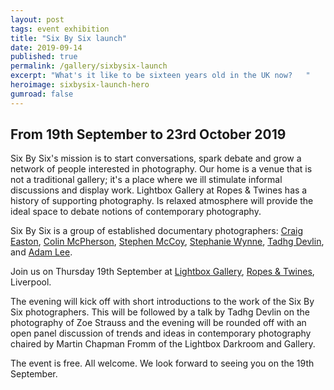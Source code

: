 ```yaml
---
layout: post
tags: event exhibition
title: "Six By Six launch"
date: 2019-09-14
published: true
permalink: /gallery/sixbysix-launch
excerpt: "What's it like to be sixteen years old in the UK now?   "
heroimage: sixbysix-launch-hero
gumroad: false
---
```


## From 19th September to 23rd October 2019

Six By Six's mission is to start conversations, spark debate and grow a network of people interested in photography. Our home is a venue that is not a traditional gallery; it's a place where we ill stimulate informal discussions and display work. Lightbox Gallery at Ropes & Twines has a history of supporting photography. Is relaxed atmosphere will provide the ideal space to debate notions of contemporary photography. 

Six By Six is a group of established documentary photographers: [Craig Easton](https://www.craigeaston.com), [Colin McPherson](http://www.colinmcpherson.com), [Stephen McCoy](http://mccoywynne.co.uk), [Stephanie Wynne](http://mccoywynne.co.uk), [Tadhg Devlin](https://www.tadhgdevlin.com), and [Adam Lee](http://www.adamleephotography.com/Home.html).

Join us on Thursday 19th September at [Lightbox Gallery](https://lightbox.photo/gallery/), [Ropes & Twines](http://www.ropes-and-twines.co.uk), Liverpool.

The evening will kick off with short introductions to the work of the Six By Six photographers. This will be followed by a talk by Tadhg Devlin on the photography of Zoe Strauss and the evening will be rounded off with an open panel discussion of trends and ideas in contemporary photography chaired by Martin Chapman Fromm of the Lightbox Darkroom and Gallery.

The event is free. All welcome. We look forward to seeing you on the 19th September.
